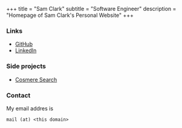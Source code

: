 +++
title = "Sam Clark"
subtitle = "Software Engineer"
description = "Homepage of Sam Clark's Personal Website"
+++
### Links

- [GitHub](https://github.com/samhclark)
- [LinkedIn](https://linkedin.com/in/samhclark)

### Side projects

- [Cosmere Search](https://csearch.samhclark.com/)

### Contact 

My email addres is 

`mail (at) <this domain>`
